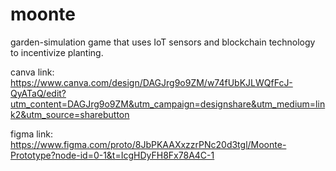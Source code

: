 # moonte
garden-simulation game that uses IoT sensors and blockchain technology to incentivize planting.

canva link:
https://www.canva.com/design/DAGJrg9o9ZM/w74fUbKJLWQfFcJ-QyATaQ/edit?utm_content=DAGJrg9o9ZM&utm_campaign=designshare&utm_medium=link2&utm_source=sharebutton

figma link:
https://www.figma.com/proto/8JbPKAAXxzzrPNc20d3tgl/Moonte-Prototype?node-id=0-1&t=IcgHDyFH8Fx78A4C-1
